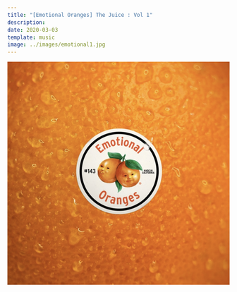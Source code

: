 ```yaml
---
title: "[Emotional Oranges] The Juice : Vol 1"
description: 
date: 2020-03-03
template: music
image: ../images/emotional1.jpg    
---
```


![image](../images/emotional1.jpg)
